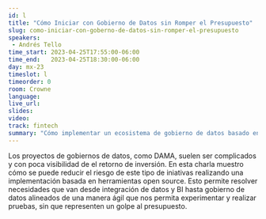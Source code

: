 ```yaml
---
id: l
title: "Cómo Iniciar con Gobierno de Datos sin Romper el Presupuesto"
slug: como-iniciar-con-goberno-de-datos-sin-romper-el-presupuesto
speakers:
 - Andrés Tello
time_start: 2023-04-25T17:55:00-06:00
time_end:   2023-04-25T18:30:00-06:00
day: mx-23
timeslot: l
timeorder: 0
room: Crowne
language: 
live_url: 
slides: 
video: 
track: fintech
summary: "Cómo implementar un ecosistema de gobierno de datos basado en tecnologías open source que permite resolver las necesidades sin tener que hacer fuertes inversiones iniciales en licenciamiento."
---
```


Los proyectos de gobiernos de datos, como DAMA, suelen ser complicados y con poca visibilidad de el retorno de inversión. En esta charla muestro cómo se puede reducir el riesgo de este tipo de iniativas realizando una implementación basada en herramientas open source. Esto permite resolver necesidades que van desde integración de datos y BI hasta gobierno de datos alineados de una manera ágil que nos permita experimentar y realizar pruebas, sin que representen un golpe al presupuesto.  